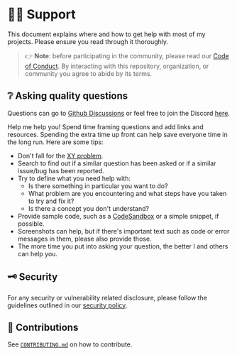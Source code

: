 # :raising_hand_man: Support

This document explains where and how to get help with most of my projects.
Please ensure you read through it thoroughly.

> :point_right: **Note**: before participating in the community, please read our
> [Code of Conduct][coc].
> By interacting with this repository, organization, or community you agree to
> abide by its terms.

## :grey_question: Asking quality questions

Questions can go to [Github Discussions][discussions] or feel free to join
the Discord [here][chat].

Help me help you! Spend time framing questions and add links and resources.
Spending the extra time up front can help save everyone time in the long run.
Here are some tips:

* Don't fall for the [XY problem][xy].
* Search to find out if a similar question has been asked or if a similar
  issue/bug has been reported.
* Try to define what you need help with:
    * Is there something in particular you want to do?
    * What problem are you encountering and what steps have you taken to try
        and fix it?
    * Is there a concept you don't understand?
* Provide sample code, such as a [CodeSandbox][cs] or a simple snippet, if
  possible.
* Screenshots can help, but if there's important text such as code or error
  messages in them, please also provide those.
* The more time you put into asking your question, the better I and others
  can help you.

## :old_key: Security

For any security or vulnerability related disclosure, please follow the
guidelines outlined in our [security policy][security].

## :handshake: Contributions

See [`CONTRIBUTING.md`][contributing] on how to contribute.

<!-- definitions -->
[coc]: https://github.com/lrstanley/ent-bug-edge-migration-conflict/blob/master/.github/CODE_OF_CONDUCT.md
[contributing]: https://github.com/lrstanley/ent-bug-edge-migration-conflict/blob/master/.github/CONTRIBUTING.md
[discussions]: https://github.com/lrstanley/ent-bug-edge-migration-conflict/discussions/categories/q-a
[issues]: https://github.com/lrstanley/ent-bug-edge-migration-conflict/issues/new/choose
[license]: https://github.com/lrstanley/ent-bug-edge-migration-conflict/blob/master/LICENSE
[pull-requests]: https://github.com/lrstanley/ent-bug-edge-migration-conflict/issues/new/choose
[security]: https://github.com/lrstanley/ent-bug-edge-migration-conflict/security/policy
[support]: https://github.com/lrstanley/ent-bug-edge-migration-conflict/blob/master/.github/SUPPORT.md

[xy]: https://meta.stackexchange.com/questions/66377/what-is-the-xy-problem/66378#66378
[chat]: https://liam.sh/chat
[cs]: https://codesandbox.io
